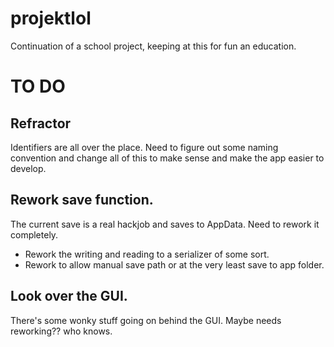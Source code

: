 # projektlol

Continuation of a school project, keeping at this for fun an education. 

# TO DO
## Refractor
Identifiers are all over the place. Need to figure out some naming convention and change all of this to make sense and make the app easier to develop. 

## Rework save function. 
The current save is a real hackjob and saves to AppData. Need to rework it completely. 
* Rework the writing and reading to a serializer of some sort. 
* Rework to allow manual save path or at the very least save to app folder. 

## Look over the GUI.
There's some wonky stuff going on behind the GUI. Maybe needs reworking?? who knows. 
